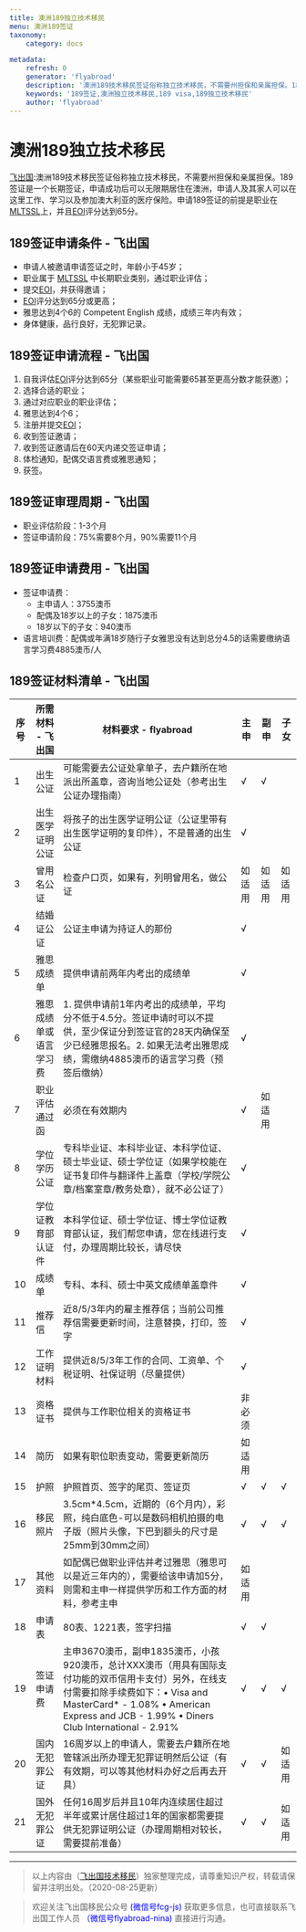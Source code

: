 ```yaml
---
title: 澳洲189独立技术移民
menu: 澳洲189签证
taxonomy:
    category: docs

metadata:
    refresh: 0
    generator: 'flyabroad'
    description: '澳洲189技术移民签证俗称独立技术移民，不需要州担保和亲属担保。189签证是一个长期签证，申请成功后可以无限期居住在澳洲，申请人及其家人可以在这里工作、学习以及参加澳大利亚的医疗保险。申请189签证的前提是职业在MLTSSL上，并且EOI评分达到65分。'
    keywords: '189签证,澳洲独立技术移民,189 visa,189独立技术移民'
    author: 'flyabroad'
---
```


# 澳洲189独立技术移民

[飞出国](/home):澳洲189技术移民签证俗称独立技术移民，不需要州担保和亲属担保。189签证是一个长期签证，申请成功后可以无限期居住在澳洲，申请人及其家人可以在这里工作、学习以及参加澳大利亚的医疗保险。申请189签证的前提是职业在[MLTSSL]上，并且[EOI]评分达到65分。

## 189签证申请条件 - 飞出国

* 申请人被邀请申请签证之时，年龄小于45岁；
* 职业属于 [MLTSSL] 中长期职业类别，通过职业评估；
* 提交[EOI]，并获得邀请；
* [EOI]评分达到65分或更高；
* 雅思达到4个6的 Competent English 成绩，成绩三年内有效；
* 身体健康，品行良好，无犯罪记录。

## 189签证申请流程 - 飞出国

1. 自我评估[EOI]评分达到65分（某些职业可能需要65甚至更高分数才能获邀）；
2. 选择合适的职业；
3. 通过对应职业的职业评估；
4. 雅思达到4个6；
5. 注册并提交[EOI]；
6. 收到签证邀请；
7. 收到签证邀请后在60天内递交签证申请；
8. 体检通知，配偶交语言费或雅思通知；
9. 获签。

## 189签证审理周期 - 飞出国

* 职业评估阶段：1-3个月
* 签证申请阶段：75%需要8个月，90%需要11个月

## 189签证申请费用 - 飞出国

* 签证申请费：
    * 主申请人：3755澳币
    * 配偶及18岁以上的子女：1875澳币
    * 18岁以下的子女：940澳币
* 语言培训费：配偶或年满18岁随行子女雅思没有达到总分4.5的话需要缴纳语言学习费4885澳币/人

## 189签证材料清单 - 飞出国

序号 | 所需材料 - 飞出国 | 材料要求 - flyabroad | 主申 | 副申 | 子女
------- | ------- | ------- | ------- | ------- | -------
1 | 出生公证 | 可能需要去公证处拿单子，去户籍所在地派出所盖章，咨询当地公证处（参考出生公证办理指南） | √ | √ |  |
2 | 出生医学证明公证 | 将孩子的出生医学证明公证（公证里带有出生医学证明的复印件），不是普通的出生公证 | √ |  |  |
3 | 曾用名公证 | 检查户口页，如果有，列明曾用名，做公证 | 如适用 | 如适用 | 如适用
4 | 结婚证公证 | 公证主申请为持证人的那份 | √ |  |  |
5 | 雅思成绩单 | 提供申请前两年内考出的成绩单 | √ |  |  |
6 | 雅思成绩单或语言学习费 | 1. 提供申请前1年内考出的成绩单，平均分不低于4.5分。签证申请时可以不提供，至少保证分到签证官的28天内确保至少已经雅思报名。2. 如果无法考出雅思成绩，需缴纳4885澳币的语言学习费（预签后缴纳） | √ |  |  |
7 | 职业评估通过函 | 必须在有效期内 | √ | 如适用 |  | 
8 | 学位学历公证 | 专科毕业证、本科毕业证、本科学位证、硕士毕业证、硕士学位证（如果学校能在证书复印件与翻译件上盖章（学校/学院公章/档案室章/教务处章），就不必公证了） | √ |  |  |
9 | 学位证教育部认证件 | 本科学位证、硕士学位证、博士学位证教育部认证，我们帮您申请，您在线进行支付，办理周期比较长，请尽快 | √ |  |  |
10 | 成绩单 | 专科、本科、硕士中英文成绩单盖章件 | √ |  | |
11 | 推荐信 | 近8/5/3年内的雇主推荐信；当前公司推荐信需要更新时间，注意替换，打印，签字 | √ |  |  |
12 | 工作证明材料 | 提供近8/5/3年工作的合同、工资单、个税证明、社保证明（尽量提供） | √ |  |  |
13 | 资格证书 | 提供与工作职位相关的资格证书 | 非必须 |  |  |
14 | 简历 | 如果有职位职责变动，需要更新简历 | 如适用 |  | | 
15 | 护照 | 护照首页、签字的尾页、签证页 | √ | √ | √
16 | 移民照片 | 3.5cm*4.5cm，近期的（6个月内），彩照，纯白底色-可以是数码相机拍摄的电子版（照片头像，下巴到额头的尺寸是25mm到30mm之间） | √ | √ | √
17 | 其他资料 | 如配偶已做职业评估并考过雅思（雅思可以是近三年内的），需要给该申请加5分，则需和主申一样提供学历和工作方面的材料，参考主申 | 如适用 |  | | 
18 | 申请表 | 80表、1221表，签字扫描 | √ | √ | | 
19 | 签证申请费 | 主申3670澳币，副申1835澳币，小孩920澳币，总计XXX澳币（用具有国际支付功能的双币信用卡支付）另外，在线支付需要扣除手续费如下：• Visa and MasterCard* - 1.08% • American Express and JCB - 1.99% • Diners Club International - 2.91% | √ | √ | √
20 | 国内无犯罪公证 | 16周岁以上的申请人，需要去户籍所在地管辖派出所办理无犯罪证明然后公证（有有效期，可以等其他材料办好之后再去开具） | √ | √ | 如适用
21 | 国外无犯罪公证 | 任何16周岁后并且10年内连续居住超过半年或累计居住超过1年的国家都需要提供无犯罪证明公证（办理周期相对较长，需要提前准备） | √ | √ | 如适用

----

> 以上内容由（[飞出国技术移民](http://js.flyabroad.com.hk)）独家整理完成，请尊重知识产权，转载请保留并注明出处。（2020-08-25更新）

> 欢迎关注飞出国移民公众号 <font color=Blue>(微信号fcg-js)</font> 获取更多信息，也可直接联系飞出国工作人员 <font color=Blue>（微信号flyabroad-nina)</font> 直接进行沟通。

[ceiling]:/au/skilledselect/ceilings
[MLTSSL]:/au/occupations-lists/MLTSSL
[EOI评分]:/au/skilledselect
[Competent]:/au/skilledselect/english-requirement
[SkillSelect]: /au/skilledselect
[飞出国论坛]: http://bbs.fcgvisa.com?target=blank 
[飞出国香港]: http://flyabroad.hk?target=blank 
[飞出国]:http://flyabroad.me/contact/?target=blank 
[MLTSSL]: /au/skillselect/MLTSSL
[ceiling]: /au/skillselect/ceiling
[SkillSelect]: /au/skillselect/
[189]:/au/skilled/189
[MLTSSL]:/au/occupations-lists/MLTSSL
[190]:/au/skilled/190
[STSOL]:/au/occupations-lists/STSOL
[489]:/au/skilled/489
[EOI]:/au/skilledselect/EOI